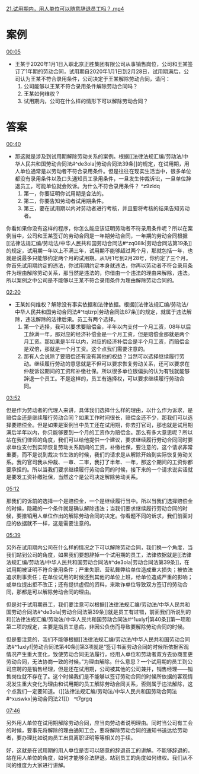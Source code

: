 [21.试用期内，用人单位可以随意辞退员工吗？.mp4](file:///E:%5C法律实务%5CA314【游本春】【20小时200讲】劳动纠纷维权指南及企业风控管控宝典（200讲劳动合同签订法律风险防范与合规管理）%5C21.试用期内，用人单位可以随意辞退员工吗？.mp4)
# 案例
[00:05](file:///E:%5C法律实务%5CA314【游本春】【20小时200讲】劳动纠纷维权指南及企业风控管控宝典（200讲劳动合同签订法律风险防范与合规管理）%5C21.试用期内，用人单位可以随意辞退员工吗？.mp4#t=00:05)

- 王某于2020年1月1日入职北京正胜集团有限公司从事销售岗位，公司和王某签订了1年期的劳动合同，试用期自2020年1月1日到2月28日，试用期满后，公司认为王某不符合录用条件，公司决定于王某解除劳动合同，请问：
	1. 公司能够以王某不符合录用条件解除劳动合同吗？
	2. 王某如何维权？
	3. 试用期内，公司在什么样的情形下可以解除劳动合同？
# 答案
[00:40](file:///E:%5C法律实务%5CA314【游本春】【20小时200讲】劳动纠纷维权指南及企业风控管控宝典（200讲劳动合同签订法律风险防范与合规管理）%5C21.试用期内，用人单位可以随意辞退员工吗？.mp4#t=00:40)

- 那这就是涉及到试用期解除劳动关系的案例。根据[[法律法规汇编/劳动法/中华人民共和国劳动合同法#^de3ola|劳动合同法39条]]的规定，在试用期，用人单位通常是以劳动者不符合录用条件。但是往往在现实生活当中，很多单位都没有录用条件以及口头通知员工录用条件，一旦发生仲裁诉讼，一旦单位辞退员工，可能单位就会败诉。为什么不符合录用条件？ ^z9zldq
	1. 第一，你要证明你试用期是合法的。
	2. 第二，你要告知劳动者试用期条件。
	3. 第三，要在试用期以内对劳动者进行考核，并且要将考核的结果告知劳动者。

你看如果你没有这样的程序，你怎么能应该证明劳动者不符录用条件呢？所以在案例当中，公司和王某签订的劳动合同是一年期劳动合同，一年期的劳动合同根据[[法律法规汇编/劳动法/中华人民共和国劳动合同法#^zq08lk|劳动合同法第19条]]的规定，试用期一年以上不满三年，试用期不能够超过两个月，那就包括一年，也就是说最多只能够约定两个月的试用期。从1月1号到2月28号，你约定了三个月。你首先试用期约定的违法，你试用期约定本身就违法，你再以劳动者不符合录用条件为理由解除劳动关系，那当然是违法的，你借由一个违法的理由来解除，违法。所以案例之中公司是不能够以王某不符合录用条件为理由解除劳动合同的。

[02:20](file:///E:/%5C%E6%B3%95%E5%BE%8B%E5%AE%9E%E5%8A%A1%5CA314%E3%80%90%E6%B8%B8%E6%9C%AC%E6%98%A5%E3%80%91%E3%80%9020%E5%B0%8F%E6%97%B6200%E8%AE%B2%E3%80%91%E5%8A%B3%E5%8A%A8%E7%BA%A0%E7%BA%B7%E7%BB%B4%E6%9D%83%E6%8C%87%E5%8D%97%E5%8F%8A%E4%BC%81%E4%B8%9A%E9%A3%8E%E6%8E%A7%E7%AE%A1%E6%8E%A7%E5%AE%9D%E5%85%B8%EF%BC%88200%E8%AE%B2%E5%8A%B3%E5%8A%A8%E5%90%88%E5%90%8C%E7%AD%BE%E8%AE%A2%E6%B3%95%E5%BE%8B%E9%A3%8E%E9%99%A9%E9%98%B2%E8%8C%83%E4%B8%8E%E5%90%88%E8%A7%84%E7%AE%A1%E7%90%86%EF%BC%89%5C21.%E8%AF%95%E7%94%A8%E6%9C%9F%E5%86%85%EF%BC%8C%E7%94%A8%E4%BA%BA%E5%8D%95%E4%BD%8D%E5%8F%AF%E4%BB%A5%E9%9A%8F%E6%84%8F%E8%BE%9E%E9%80%80%E5%91%98%E5%B7%A5%E5%90%97%EF%BC%9F.mp4#t=140.480436)

- 王某如何维权？解除没有事实依据和法律依据。根据[[法律法规汇编/劳动法/中华人民共和国劳动合同法#^tqlzrp|劳动合同法87条]]的规定，就属于违法解除，违法解除的法律后果。员工有两个选择。
	1. 第一个选择，我可以要求要赔偿金，半年以内支付一个月工资，08年以后工龄满一年，那对应的经济补偿金是一个月工资，但是赔偿金那就是两个月工资。那如果是半年以内，对应的经济补偿金是半个月工资，而赔偿金是双倍，那就是一个月工资。这个点我们需要注意的。
	2. 那有人会说除了要赔偿还有没有其他的权益？当然可以选择继续履行劳动。继续履行劳动的意思就是不但可以要求恢复劳动关系，还可以要求在仲裁诉讼期间的工资和补缴社保。所以很多单位很偏执的认为有钱就能够辞退一个员工。不是这样的，员工有选择权，可以要求继续履行劳动合同。

[03:52](file:///E:%5C法律实务%5CA314【游本春】【20小时200讲】劳动纠纷维权指南及企业风控管控宝典（200讲劳动合同签订法律风险防范与合规管理）%5C21.试用期内，用人单位可以随意辞退员工吗？.mp4#t=03:52)

但是作为劳动者的代理人来讲，具体我们选择什么样的理由，以什么作为诉求，是赔偿金还是继续履行劳动合同？如果工作时间很长，赔偿金还不少，那我们可以选择要赔偿金。但是如果是案例当中员工还在试用期，你去打官司，那也就是试用期满后半年以内，你只能够要到一个月的工资作为赔偿金。那么有多大意思呢？所以站在我们律师的角度，我们可以给他提供一个建议，要求继续履行劳动合同同时要求单位支付到实际恢复劳动关系期间的工资，补缴社保，要注意的，这个请求非常重要，而不是说到裁决书生效的时候，我们的请求是从解除开始到实际恢复劳动关系。我的官司我从仲裁、一审、二审，我打了半年、一年，那这个期间的工资你都要承担的。所以当我们要求继续履行劳动合同的时候，接下来的一个请求说实话就是要发工资补缴社保，当然这个是公司决定解除劳动关系。

[05:12](file:///E:/%5C%E6%B3%95%E5%BE%8B%E5%AE%9E%E5%8A%A1%5CA314%E3%80%90%E6%B8%B8%E6%9C%AC%E6%98%A5%E3%80%91%E3%80%9020%E5%B0%8F%E6%97%B6200%E8%AE%B2%E3%80%91%E5%8A%B3%E5%8A%A8%E7%BA%A0%E7%BA%B7%E7%BB%B4%E6%9D%83%E6%8C%87%E5%8D%97%E5%8F%8A%E4%BC%81%E4%B8%9A%E9%A3%8E%E6%8E%A7%E7%AE%A1%E6%8E%A7%E5%AE%9D%E5%85%B8%EF%BC%88200%E8%AE%B2%E5%8A%B3%E5%8A%A8%E5%90%88%E5%90%8C%E7%AD%BE%E8%AE%A2%E6%B3%95%E5%BE%8B%E9%A3%8E%E9%99%A9%E9%98%B2%E8%8C%83%E4%B8%8E%E5%90%88%E8%A7%84%E7%AE%A1%E7%90%86%EF%BC%89%5C21.%E8%AF%95%E7%94%A8%E6%9C%9F%E5%86%85%EF%BC%8C%E7%94%A8%E4%BA%BA%E5%8D%95%E4%BD%8D%E5%8F%AF%E4%BB%A5%E9%9A%8F%E6%84%8F%E8%BE%9E%E9%80%80%E5%91%98%E5%B7%A5%E5%90%97%EF%BC%9F.mp4#t=312.158955)

那我们的诉前的选择一个是赔偿金，一个是继续履行当中。所以当我们选择赔偿金的时候，隐藏的一个条件就是确认解除违法；当我们要求继续履行劳动合同的时候，要撤销用人单位作出的解除劳动合同的决定。你看题不同的诉求，我们前面对应的依据就不一样，这是需要注意的。

[05:39](file:///E:/%5C%E6%B3%95%E5%BE%8B%E5%AE%9E%E5%8A%A1%5CA314%E3%80%90%E6%B8%B8%E6%9C%AC%E6%98%A5%E3%80%91%E3%80%9020%E5%B0%8F%E6%97%B6200%E8%AE%B2%E3%80%91%E5%8A%B3%E5%8A%A8%E7%BA%A0%E7%BA%B7%E7%BB%B4%E6%9D%83%E6%8C%87%E5%8D%97%E5%8F%8A%E4%BC%81%E4%B8%9A%E9%A3%8E%E6%8E%A7%E7%AE%A1%E6%8E%A7%E5%AE%9D%E5%85%B8%EF%BC%88200%E8%AE%B2%E5%8A%B3%E5%8A%A8%E5%90%88%E5%90%8C%E7%AD%BE%E8%AE%A2%E6%B3%95%E5%BE%8B%E9%A3%8E%E9%99%A9%E9%98%B2%E8%8C%83%E4%B8%8E%E5%90%88%E8%A7%84%E7%AE%A1%E7%90%86%EF%BC%89%5C21.%E8%AF%95%E7%94%A8%E6%9C%9F%E5%86%85%EF%BC%8C%E7%94%A8%E4%BA%BA%E5%8D%95%E4%BD%8D%E5%8F%AF%E4%BB%A5%E9%9A%8F%E6%84%8F%E8%BE%9E%E9%80%80%E5%91%98%E5%B7%A5%E5%90%97%EF%BC%9F.mp4#t=339.77434)

另外在试用期内公司在什么样的情况之下可以解除劳动合同，我们换一个角度，当我们站到公司的角度，如果我们要想辞掉一个试用期的员工，法律依据就是[[法律法规汇编/劳动法/中华人民共和国劳动合同法#^de3ola|劳动合同法第39条]]，在试用期被证明不符合录用条件；严重失职、营私舞弊给单位造成重大损失；被依法追求刑事责任；在单位试用的时候还到其他的单位上班，给单位造成严重的影响；或单位提出拒不改正；还有提供虚假的资料，来欺诈单位导致双方签订的劳动合同，那都是可以解除劳动合同的理由。

但是对于试用期员工，我们要注意可以根据[[法律法规汇编/劳动法/中华人民共和国劳动合同法#^de3ola|劳动合同法第39条]]就是员工有过错，前面我们所说到的和[[法律法规汇编/劳动法/中华人民共和国劳动合同法#^1uxlyf|第40条]]第一项和第二项的规定，主要是指员工患病，非因公负伤而导致要解除劳动合同的时候。

但是要注意的，我们不能够根据[[法律法规汇编/劳动法/中华人民共和国劳动合同法#^1uxlyf|劳动合同法第40条]]第3项就是“签订书面劳动合同的时候所依据客观情况产生重大变化，致使劳动合同无法履行，经用人单位和劳动者双方去协商变更劳动合同，无法协商一致的时候。”为理由解除。什么意思？一个试用期的员工到公司应聘的是销售经理，但是还在试用期，公司被其他的公司兼并，销售经理——销售岗位就不存在了。这个时候我们是不能够以签订劳动合同的时候所依据的客观情况发生重大变化为理由和试用期的员工解除劳动合同关系，否则属于违法解除，这个点我们一定要知道。（[[法律法规汇编/劳动法/中华人民共和国劳动合同法#^xuswkx|劳动合同法21]]） ^t7grgq

[07:46](file:///E:%5C法律实务%5CA314【游本春】【20小时200讲】劳动纠纷维权指南及企业风控管控宝典（200讲劳动合同签订法律风险防范与合规管理）%5C21.试用期内，用人单位可以随意辞退员工吗？.mp4#t=07:46)

另外用人单位在试用期解除劳动合同，应当向劳动者说明理由。同时当公司有工会的时候，要事先将解除的理由通知工会，要将解除劳动合同的通知书送达给劳动者，要办理比如说向员工出具离职证明等等相关的手续。

好，这就是在试用期的用人单位是否可以随意的辞退员工的讲解。不能够辞退的。站在用人单位的角度，如何才能够合法辞退。站到员工的角度如何维权。我们从不同的维度为大家进行讲解。